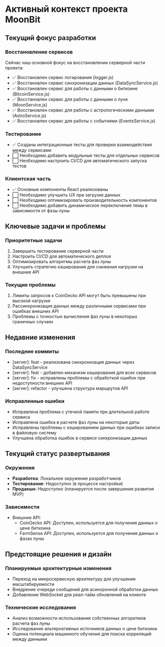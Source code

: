 # Активный контекст проекта MoonBit

## Текущий фокус разработки

### Восстановление сервисов
Сейчас наш основной фокус на восстановлении серверной части проекта:
- ✅ Восстановлен сервис логирования (logger.js)
- ✅ Восстановлен сервис синхронизации данных (DataSyncService.js)
- ✅ Восстановлен сервис для работы с данными о биткоине (BitcoinService.js)
- ✅ Восстановлен сервис для работы с данными о луне (MoonService.js)
- ✅ Восстановлен сервис для работы с астрологическими данными (AstroService.js)
- ✅ Восстановлен сервис для работы с событиями (EventsService.js)

### Тестирование
- ✅ Созданы интеграционные тесты для проверки взаимодействия между сервисами
- ⬜ Необходимо добавить модульные тесты для отдельных сервисов
- ⬜ Необходимо настроить CI/CD для автоматического запуска тестов

### Клиентская часть
- ✅ Основные компоненты React реализованы
- ⬜ Необходимо улучшить UX при загрузке данных
- ⬜ Необходимо оптимизировать производительность компонентов
- ⬜ Необходимо добавить динамическое переключение темы в зависимости от фазы луны

## Ключевые задачи и проблемы

### Приоритетные задачи
1. Завершить тестирование серверной части
2. Настроить CI/CD для автоматического деплоя
3. Оптимизировать алгоритмы расчета фаз луны
4. Улучшить стратегию кэширования для снижения нагрузки на внешние API

### Текущие проблемы
1. Лимиты запросов к CoinGecko API могут быть превышены при высокой нагрузке
2. Рассинхронизация данных между различными сервисами при ошибках внешних API
3. Проблемы с точностью вычисления фаз луны в некоторых граничных случаях

## Недавние изменения

### Последние коммиты
- [server]: feat - реализована синхронизация данных через DataSyncService
- [server]: feat - добавлен механизм кэширования для всех сервисов
- [server]: fix - исправлены проблемы с обработкой ошибок при недоступности внешних API
- [server]: refactor - улучшена структура маршрутов API

### Исправленные ошибки
- Исправлена проблема с утечкой памяти при длительной работе сервиса
- Исправлена ошибка в расчете фаз луны на некоторые даты
- Исправлены проблемы с кэшированием данных при ошибках записи в файловую систему
- Улучшена обработка ошибок в сервисе синхронизации данных

## Текущий статус развертывания

### Окружения
- **Разработка**: Локальное окружение разработчиков
- **Тестирование**: Недоступно (в процессе настройки)
- **Продакшн**: Недоступно (планируется после завершения развития MVP)

### Зависимости
- Внешние API:
  - CoinGecko API: Доступен, используется для получения данных о цене биткоина
  - FarmSense API: Доступен, используется для получения данных о фазах луны

## Предстоящие решения и дизайн

### Планируемые архитектурные изменения
- Переход на микросервисную архитектуру для улучшения масштабируемости
- Внедрение очереди сообщений для асинхронной обработки данных
- Добавление WebSocket для реал-тайм обновлений на клиенте

### Технические исследования
- Анализ возможности использования собственных алгоритмов расчета фаз луны
- Исследование альтернативных источников данных о цене биткоина
- Оценка потенциала машинного обучения для поиска корреляций между данными 